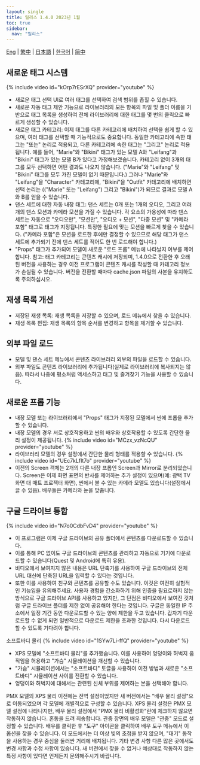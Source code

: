```yaml
---
layout: single
title: 릴리스 1.4.0 2023년 1월
toc: true
sidebar:
  nav: "릴리스"
---
```

[Eng](/kr/dancexr/releases/1.4.0) | [繁中](/tw/kr/dancexr/releases/1.4.0) | [日本語](/jp/kr/dancexr/releases/1.4.0) | [한국어](/kr/kr/dancexr/releases/1.4.0) | [简中](/zh/kr/dancexr/releases/1.4.0)


## 새로운 태그 시스템
{% include video id="kOrp7rESrXQ" provider="youtube" %}
* 새로운 태그 선택 UI로 여러 태그를 선택하여 검색 범위를 좁힐 수 있습니다.
* 새로운 자동 태그 제안 기능으로 라이브러리의 모든 항목의 파일 및 폴더 이름을 기반으로 태그 목록을 생성하여 전체 라이브러리에 대한 태그를 몇 번의 클릭으로 빠르게 생성할 수 있습니다.
* 새로운 태그 카테고리: 이제 태그를 다른 카테고리에 배치하여 선택을 쉽게 할 수 있으며, 여러 태그를 선택할 때 기능적으로도 중요합니다. 동일한 카테고리에 속한 태그는 "또는" 논리로 적용되고, 다른 카테고리에 속한 태그는 "그리고" 논리로 적용됩니다.
예를 들어, "Marie"와 "Bikini" 태그가 있는 모델 A와 "Leifang"과 "Bikini" 태그가 있는 모델 B가 있다고 가정해보겠습니다. 카테고리 없이 3개의 태그를 모두 선택하면 어떤 결과도 나오지 않습니다. ("Marie"와 "Leifang" 및 "Bikini" 태그를 모두 가진 모델이 없기 때문입니다.) 그러나 "Marie"와 "Leifang"을 "Character" 카테고리에, "Bikini"을 "Outfit" 카테고리에 배치하면 선택 논리는 (("Marie" 또는 "Leifang") 그리고 "Bikini")가 되므로 결과로 모델 A와 B를 얻을 수 있습니다.
* 댄스 세트에 대한 자동 내장 태그: 댄스 세트는 0개 또는 1개의 오디오, 그리고 여러 개의 댄스 모션과 카메라 모션을 가질 수 있습니다. 각 요소의 가용성에 따라 댄스 세트는 자동으로 "오디오만", "모션만", "오디오 + 모션", "다중 모션" 및 "카메라 포함" 태그로 태그가 지정됩니다. 특정한 필요에 맞는 모션을 빠르게 찾을 수 있습니다. ("카메라 포함"은 모션을 로드한 후에만 결정할 수 있으므로 해당 태그가 댄스 세트에 추가되기 전에 댄스 세트를 적어도 한 번 로드해야 합니다.)
* "Props" 태그가 추가되어 모델이 새로운 "로드 프롭" 메뉴에 나타날지 여부를 제어합니다.
참고: 태그 카테고리는 콘텐츠 캐시에 저장되며, 1.4.0으로 전환한 후 오래된 버전을 사용하는 경우 이전 프로그램이 콘텐츠 캐시를 작성할 때 카테고리 정보가 손실될 수 있습니다. 버전을 전환할 때마다 cache.json 파일의 사본을 유지하도록 주의하십시오.

## 재생 목록 개선
* 저장된 재생 목록: 재생 목록을 저장할 수 있으며, 로드 메뉴에서 찾을 수 있습니다.
* 재생 목록 편집: 재생 목록의 항목 순서를 변경하고 항목을 제거할 수 있습니다.

## 외부 파일 로드
* 모델 및 댄스 세트 메뉴에서 콘텐츠 라이브러리 외부의 파일을 로드할 수 있습니다.
* 외부 파일도 콘텐츠 라이브러리에 추가됩니다(실제로 라이브러리에 복사되지는 않음). 따라서 나중에 평소처럼 액세스하고 태그 및 즐겨찾기 기능을 사용할 수 있습니다.

## 새로운 프롭 기능
* 내장 모델 또는 라이브러리에서 "Props" 태그가 지정된 모델에서 씬에 프롭을 추가할 수 있습니다.
* 내장 모델의 경우 서로 상호작용하고 씬의 배우와 상호작용할 수 있도록 간단한 물리 설정이 제공됩니다.
{% include video id="MCzx_vzNcQU" provider="youtube" %}
* 라이브러리 모델의 경우 설정에서 간단한 물리 형태를 적용할 수 있습니다.
{% include video id="UEc7kLflt7o" provider="youtube" %}
* 이전의 Screen 객체는 2개의 다른 내장 프롭인 Screen과 Mirror로 분리되었습니다. Screen은 이제 화면 표면의 반사를 제어하는 추가 설정이 있으며(예: 광택 TV 화면 대 매트 프로젝터 화면), 씬에서 볼 수 있는 카메라 모델도 있습니다(설정에서 끌 수 있음). 배우들은 카메라와 눈을 맞춥니다.
## 구글 드라이브 통합
{% include video id="N7o0CdbFvD4" provider="youtube" %}
* 이 프로그램은 이제 구글 드라이브의 공유 폴더에서 콘텐츠를 다운로드할 수 있습니다.
* 이를 통해 PC 없이도 구글 드라이브의 콘텐츠를 관리하고 자동으로 기기에 다운로드할 수 있습니다(Quest 및 Android에 특히 유용).
* 비디오에서 보여지지 않은 내용은 URL 단축기를 사용하여 구글 드라이브의 전체 URL 대신에 단축된 URL을 입력할 수 있다는 것입니다.
* 또한 이를 사용하여 친구와 콘텐츠를 공유할 수도 있습니다.
이것은 여전히 실험적인 기능임을 유의해주세요. 사용자 경험을 간소화하기 위해 인증을 필요로하지 않는 방식으로 구글 드라이브 API를 사용하고 있지만, 그 단점은 비디오에서 보여진 것처럼 구글 드라이브 폴더를 제한 없이 공유해야 한다는 것입니다. 구글은 동일한 IP 주소에서 일정 기간 동안 다운로드할 수 있는 양에 제한을 두고 있습니다. 갑자기 다운로드할 수 없게 되면 일반적으로 다운로드 제한을 초과한 것입니다. 다시 다운로드할 수 있도록 기다려야 합니다.

소프트바디 물리
{% include video id="1SYw7Li-ffQ" provider="youtube" %}
* XPS 모델에 "소프트바디 물리"를 추가했습니다. 이를 사용하여 엉덩이와 허벅지 움직임을 허용하고 "가슴" 시뮬레이션을 개선할 수 있습니다.
* "가슴" 시뮬레이션에서는 "소프트바디" 토글을 사용하여 이전 방법과 새로운 "소프트바디" 시뮬레이션 사이를 전환할 수 있습니다.
* 엉덩이와 허벅지에 대해서는 관련된 신체 부위를 제어하는 본을 선택해야 합니다.

PMX 모델의 XPS 물리
이전에는 전역 설정이었지만 새 버전에서는 "배우 물리 설정"으로 이동되었으며 각 모델에 개별적으로 구성할 수 있습니다.
XPS 물리 설정은 PMX 모델 설정에 나타나지만, 배우 물리 설정에서 "PMX 물리 비활성화"란에 체크하지 않으면 작동하지 않습니다. 혼동을 드려 죄송합니다.
관중
장면의 배우 모델은 "관중" 모드로 설정할 수 있습니다. 배우를 클릭한 후 "도구" 아이콘을 클릭하여 배우 도구 메뉴에서 이 옵션을 찾을 수 있습니다. 이 모드에서는 더 이상 빛의 초점을 받지 않으며, "대기" 동작을 사용하는 경우 중심을 둘러싼 거리에 배치됩니다.
기타 변경 사항
다른 많은 곳에서도 변경 사항과 수정 사항이 있습니다. 새 버전에서 찾을 수 없거나 예상대로 작동하지 않는 특정 사항이 있다면 언제든지 문의해주시기 바랍니다.